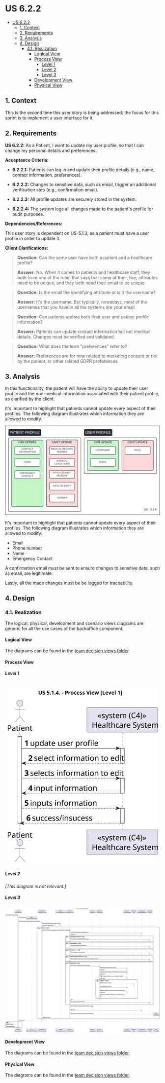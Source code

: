 # US 6.2.2

<!-- TOC -->
- [US 6.2.2](#us-622)
  - [1. Context](#1-context)
  - [2. Requirements](#2-requirements)
  - [3. Analysis](#3-analysis)
  - [4. Design](#4-design)
    - [4.1. Realization](#41-realization)
      - [Logical View](#logical-view)
      - [Process View](#process-view)
        - [Level 1](#level-1)
        - [Level 2](#level-2)
        - [Level 3](#level-3)
      - [Development View](#development-view)
      - [Physical View](#physical-view)
<!-- TOC -->

## 1. Context

This is the second time this user story is being addressed; the focus for this sprint is to implement a user interface for it.

## 2. Requirements

**US 6.2.2:** As a Patient, I want to update my user profile, so that I can change my personal
details and preferences.

**Acceptance Criteria:**

- **6.2.2.1:** Patients can log in and update their profile details (e.g., name, contact information, preferences).

- **6.2.2.2:** Changes to sensitive data, such as email, trigger an additional verification step (e.g., confirmation email).

- **6.2.2.3:** All profile updates are securely stored in the system.

- **6.2.2.4:** The system logs all changes made to the patient's profile for audit purposes.

**Dependencies/References:**

This user story is dependent on US-5.1.3, as a patient must have a user profile in order to update it.

**Client Clarifications:**

> **Question:** Can the same user have both a patient and a healthcare profile?
>
> **Answer:** No. When it comes to patients and healthcare staff, they both have one of the rules that says that some of their, like, attributes need to be unique, and they both need their email to be unique.

> **Question:** Is the email the identifying attribute or is it the username?
>
> **Answer:** It's the username. But typically, nowadays, most of the usernames that you have in all the systems are your email.

> **Question:**  Can patients update both their user and patient profile information?
>
> **Answer:** Patients can update contact information but not medical details. Changes must be verified and validated.

> **Question:** What does the term "preferences" refer to?
>
> **Answer:** Preferences are for now related to marketing consent or not by the patient, or other related GDPR preferences

## 3. Analysis

In this functionality, the patient will have the ability to update their user profile and the non-medical information associated with their patient profile, as clarified by the client.

It's important to highlight that patients cannot update every aspect of their profiles. The following diagram illustrates which information they are allowed to modify.

![Information patient is able to update.](diagrams/info-can-update.svg)

It's important to highlight that patients cannot update every aspect of their profiles. The following diagram illustrates which information they are allowed to modify.

- Email
- Phone number
- Name
- Emergency Contact

A confirmation email must be sent to ensure changes to sensitive data, such as email, are legitimate.

Lastly, all the made changes must be be logged for traceability.

## 4. Design

### 4.1. Realization

The logical, physical, development and scenario views diagrams are generic for all the use cases of the backoffice component.

#### Logical View

The diagrams can be found in the [team decision views folder](../../team-decisions/views/general-views.md#1-logical-view).

#### Process View

##### Level 1

![Process View - Level 1](diagrams/level-1-process-view.svg)

##### Level 2

_[This diagram is not relevant.]_

##### Level 3

![Process View - Level 3](diagrams/level-3-process-view.svg)

#### Development View

The diagrams can be found in the [team decision views folder](../../team-decisions/views/general-views.md#3-development-view).

#### Physical View

The diagrams can be found in the [team decision views folder](../../team-decisions/views/general-views.md#4-physical-view).


